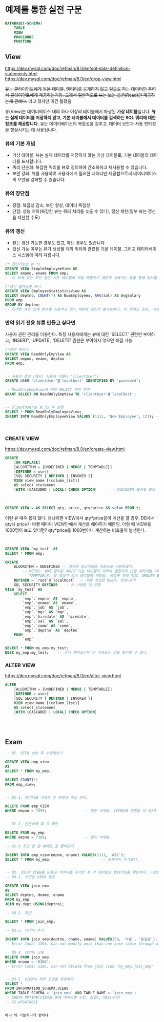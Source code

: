 # 예제를 통한 실전 구문
```sql
DATABASE(=SCHEMA)
    TABLE
    VIEW
    PROCEDURE
    FUNCTION
```
## View
https://dev.mysql.com/doc/refman/8.0/en/sql-data-definition-statements.html  
https://dev.mysql.com/doc/refman/8.0/en/drop-view.html  

~~뷰는 클라이언트에게 원본 테이블, 엔티티를 공개하지 않고 필요로 하는 데이터만 추려서 클라이언트에게 제공하는거임. 그래서 일반적으로 뷰는 보는 옵션(Read)만 제공하는게 관례다.~~ 라고 했지만 이건 틀렸음

뷰(View)는 데이터베이스 내의 하나 이상의 테이블에서 파생된 **가상 테이블**입니다. **뷰는 실제 데이터를 저장하지 않고, 기본 테이블에서 데이터를 검색하는 SQL 쿼리에 대한 참조를 제공합니다.** 뷰는 데이터베이스의 복잡성을 감추고, 데이터 보안과 사용 편의성을 향상시키는 데 사용됩니다.

### 뷰의 기본 개념
- 가상 테이블: 뷰는 실제 데이터를 저장하지 않는 가상 테이블로, 기본 테이블의 데이터를 표시합니다.
- 쿼리 단순화: 복잡한 쿼리를 뷰로 정의하여 간소화하고 재사용할 수 있습니다.
- 보안 강화: 뷰를 사용하여 사용자에게 필요한 데이터만 제공함으로써 데이터베이스의 보안을 강화할 수 있습니다.

### 뷰의 장단점
- 장점: 복잡성 감소, 보안 향상, 데이터 독립성
- 단점: 성능 저하(복잡한 뷰는 쿼리 처리를 늦출 수 있다), 갱신 제한(일부 뷰는 갱신을 제한할 수도)

### 뷰의 갱신
- 뷰는 갱신 가능한 경우도 있고, 아닌 경우도 있습니다.
- 갱신 가능 여부는 뷰가 생성될 때의 쿼리와 관련된 기본 테이블, 그리고 데이터베이스 시스템에 따라 다릅니다.
```sql
/* 갱신가능한 뷰 */
CREATE VIEW SimpleEmployeeView AS
SELECT empno, ename FROM emp;
-- 이 뷰에 있는 모든 열은 기본 테이블에 직접 매핑됐기 때문에 사용자는 뷰를 통해 정보를 갱신할 수 있음.

/*갱신 불가능한 뷰*/
CREATE VIEW EmployeeStatisticsView AS
SELECT deptno, COUNT(*) AS NumEmployees, AVG(sal) AS AvgSalary
FROM emp
GROUP BY deptno;
-- 이러한 뷰는 집계 함수를 사용하고 있기 때문에 갱신이 불가능하다. 이 외에도 조인, 서브쿼리 등 복잡한 쿼리를 포함하는 뷰는 갱신이 불가능.
```

### 만약 읽기 전용 뷰를 만들고 싶다면
사용자 권한 관리를 이용한다. 특정 사용자에게는 뷰에 대한 'SELECT' 권한만 부여하고, 'INSERT', 'UPDATE', 'DELETE' 권한은 부여하지 않으면 해결 가능.
```sql
/*관련 예시*/
CREATE VIEW ReadOnlyEmpView AS
SELECT empno, ename, deptno
FROM emp;


-- 사용자 생성 (예시: 사용자 이름이 'clientUser')
CREATE USER 'clientUser'@'localhost' IDENTIFIED BY 'password';

-- ReadOnlyEmpView에 대한 SELECT 권한 부여
GRANT SELECT ON ReadOnlyEmpView TO 'clientUser'@'localhost';


-- clientUser로 로그인 후 실행
SELECT * FROM ReadOnlyEmployeeView;
INSERT INTO ReadOnlyEmployeeView VALUES (1111, 'New Employee', 123); -- Error
```
<br>

### CREATE VIEW
https://dev.mysql.com/doc/refman/8.0/en/create-view.html 
```sql
CREATE
    [OR REPLACE]
    [ALGORITHM = {UNDEFINED | MERGE | TEMPTABLE}]
    [DEFINER = user]
    [SQL SECURITY { DEFINER | INVOKER }]
    VIEW view_name [(column_list)]
    AS select_statement
    [WITH [CASCADED | LOCAL] CHECK OPTION]      -- CASCADED 옵션도 있다
```

<br>

```sql
CREATE VIEW v AS SELECT qty, price, qty*price AS value FROM t;
```
이런 뷰 매우 옳지 않다. 왜냐하면 VIEW에서 qty*price같이 계산을 할 경우, DB에서 qty나 price가 바뀔 때마다 VIEW단에서 계산을 해야하기 때문임. 이럴 때 VIEW를 1000명이 보고 있다면? qty\*price를 1000번이나 계산하는 비효율이 발생한다.

<br>

```sql
CREATE VIEW `my_test` AS
SELECT * FROM emp;

CREATE 
    ALGORITHM = UNDEFINED -- 최적화 알고리즘을 자동으로 사용하겠다.
        -- MERGE: 뷰에 정의된 쿼리가 기본 테이블의 쿼리와 결합되어 단일 쿼리처럼 처리됨. 집계연산x 패턴x 오직 간단히 Read만 할 때 적합.
        -- TEMPTABLE: 뷰 결과가 임시 테이블에 저장됨. 복잡한 뷰에 적합. GROUPY BY, DISTINCT ...
    DEFINER = `root`@`localhost`  -- 뷰를 생성한 USER. 생성+관리
    SQL SECURITY DEFINER   -- 뷰 사용할 때 권한
VIEW `my_test` AS
    SELECT 
        `emp`.`empno` AS `empno`,
        `emp`.`ename` AS `ename`,
        `emp`.`job` AS `job`,
        `emp`.`mgr` AS `mgr`,
        `emp`.`hiredate` AS `hiredate`,
        `emp`.`sal` AS `sal`,
        `emp`.`comm` AS `comm`,
        `emp`.`deptno` AS `deptno`
    FROM
        `emp`

SELECT * FROM my_emp.my_test;
DESC my_emp.my_test;    -- 키나 제약조건은 안 가져오는 것을 확인할 수 있다.
```

### ALTER VIEW
https://dev.mysql.com/doc/refman/8.0/en/alter-view.html 
```sql
ALTER
    [ALGORITHM = {UNDEFINED | MERGE | TEMPTABLE}]
    [DEFINER = user]
    [SQL SECURITY { DEFINER | INVOKER }]
    VIEW view_name [(column_list)]
    AS select_statement
    [WITH [CASCADED | LOCAL] CHECK OPTION]
```

<br>
<br>

## Exam

```sql
-- Q1. VIEW 생성 후 수정해보기

CREATE VIEW emp_view
AS
SELECT * FROM my_emp;

SELECT COUNT(*)
FROM emp_view;


-- Q1-1. 데이터를 삭제한 후 원본과 비교 하자.

DELETE FROM emp_VIEW
WHERE empno = 7499;                 -- 원본 삭제됨. (VIEW에 권한을 다 줘서)


-- Q1-2. 원본삭제 후 뷰 확인

DELETE FROM my_emp
WHERE empno = 7369;                 -- 같이 삭제됨.

-- Q1-3 조인 안 된 뷰에는 잘 들어간다.

INSERT INTO emp_view(empno, ename) VALUES(1111, 'ABC');
SELECT * FROM my_emp;                       -- 원본까지 추가됐다.


-- Q3. 조인된 VIEW를 만들고 데이터를 추가한 후 각 테이블의 업데이트를 확인하자. (모든 수정이 안 됨)
-- Q3-1. 조인된 VIEW 생성

CREATE VIEW join_emp
AS
SELECT deptno, dname, ename
FROM my_emp
JOIN my_dept USING(deptno);

-- Q3-2. 확인

SELECT * FROM join_emp;

-- Q3-3. 데이터 추가

INSERT INTO join_emp(deptno, dname, ename) VALUES(50, '서울', '홍길동');
-- Error Code: 1393. Can not modify more than one base table through a join view 'my_emp.join_emp'

-- Q3-4. 데이터 삭제
DELETE FROM join_emp
WHERE ename = 'KING';
-- Error Code: 1395. Can not delete from join view 'my_emp.join_emp'


-- Q3-5. VIEW의 제약 조건을 확인하자
SELECT *
FROM INFORMATION_SCHEMA.VIEWS
WHERE TABLE_SCHEMA = 'join_emp' AND TABLE_NAME = 'join_emp';
-- CHECK OPTION(VIEW를 통해 데이터를 수정, 삽입), YES(수정)
-- IS_UPDATABLE


아니 왜 가르치다가 런치냐

```